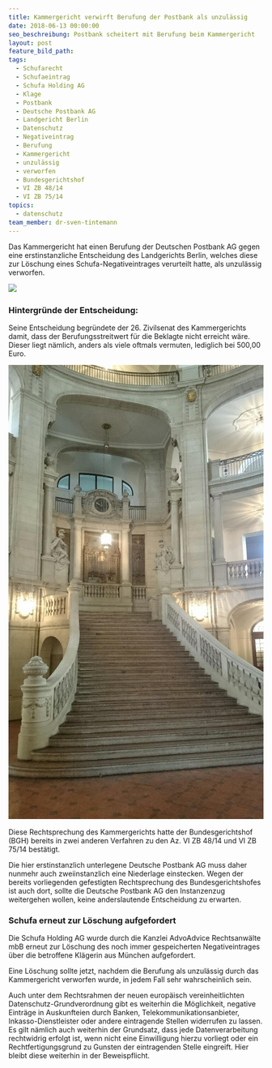 ```yaml
---
title: Kammergericht verwirft Berufung der Postbank als unzulässig
date: 2018-06-13 00:00:00
seo_beschreibung: Postbank scheitert mit Berufung beim Kammergericht
layout: post
feature_bild_path:
tags:
  - Schufarecht
  - Schufaeintrag
  - Schufa Holding AG
  - Klage
  - Postbank
  - Deutsche Postbank AG
  - Landgericht Berlin
  - Datenschutz
  - Negativeintrag
  - Berufung
  - Kammergericht
  - unzulässig
  - verworfen
  - Bundesgerichtshof
  - VI ZB 48/14
  - VI ZB 75/14
topics:
  - datenschutz
team_member: dr-sven-tintemann
---
```


Das Kammergericht hat einen Berufung der Deutschen Postbank AG gegen eine erstinstanzliche Entscheidung des Landgerichts Berlin, welches diese zur Löschung eines Schufa-Negativeintrages verurteilt hatte, als unzulässig verworfen.

![](blob:https://app.cloudcannon.com/0f6bf398-1630-446a-950d-4b7b60d465c8)

### Hintergründe der Entscheidung:

Seine Entscheidung begründete der 26. Zivilsenat des Kammergerichts damit, dass der Berufungsstreitwert für die Beklagte nicht erreicht wäre. Dieser liegt nämlich, anders als viele oftmals vermuten, lediglich bei 500,00 Euro.

![Kammergericht Innenansicht](/uploads/kammergericht-innen-2.JPG "Kammergericht Innenansicht Eingangsbereich")

Diese Rechtsprechung des Kammergerichts hatte der Bundesgerichtshof (BGH) bereits in zwei anderen Verfahren zu den Az. VI ZB 48/14 und VI ZB 75/14 bestätigt.

Die hier erstinstanzlich unterlegene Deutsche Postbank AG muss daher nunmehr auch zweiinstanzlich eine Niederlage einstecken. Wegen der bereits vorliegenden gefestigten Rechtsprechung des Bundesgerichtshofes ist auch dort, sollte die Deutsche Postbank AG den Instanzenzug weitergehen wollen, keine anderslautende Entscheidung zu erwarten.

### Schufa erneut zur Löschung aufgefordert

Die Schufa Holding AG wurde durch die Kanzlei AdvoAdvice Rechtsanwälte mbB erneut zur Löschung des noch immer gespeicherten Negativeintrages über die betroffene Klägerin aus München aufgefordert.

Eine Löschung sollte jetzt, nachdem die Berufung als unzulässig durch das Kammergericht verworfen wurde, in jedem Fall sehr wahrscheinlich sein.

Auch unter dem Rechtsrahmen der neuen europäisch vereinheitlichten Datenschutz-Grundverordnung gibt es weiterhin die Möglichkeit, negative Einträge in Auskunfteien durch Banken, Telekommunikationsanbieter, Inkasso-Dienstleister oder andere eintragende Stellen widerrufen zu lassen. Es gilt nämlich auch weiterhin der Grundsatz, dass jede Datenverarbeitung rechtwidrig erfolgt ist, wenn nicht eine Einwilligung hierzu vorliegt oder ein Rechtfertigungsgrund zu Gunsten der eintragenden Stelle eingreift. Hier bleibt diese weiterhin in der Beweispflicht.